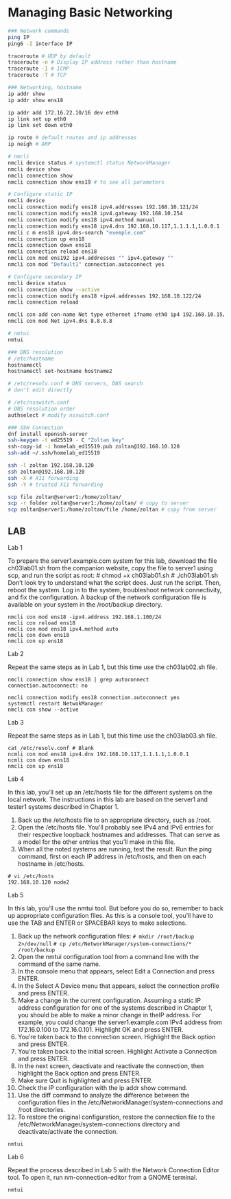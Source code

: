 # Managing Basic Networking

```bash
### Network commands
ping IP
ping6 -I interface IP

traceroute # UDP by default
traceroute -n # Display IP address rather than hostname
traceroute -I # ICMP
traceroute -T # TCP

### Networking, hostname
ip addr show
ip addr show ens18

ip addr add 172.16.22.10/16 dev eth0
ip link set up eth0
ip link set down eth0

ip route # default routes and ip addresses
ip neigh # ARP

# nmcli
nmcli device status # systemctl status NetworkManager
nmcli device show
nmcli connection show 
nmcli connection show ens19 # to see all parameters

# Configure static IP
nmcli device
nmcli connection modify ens18 ipv4.addresses 192.168.10.121/24
nmcli connection modify ens18 ipv4.gateway 192.168.10.254
nmcli connection modify ens18 ipv4.method manual
nmcli connection modify ens18 ipv4.dns 192.168.10.117,1.1.1.1,1.0.0.1
nmcli c m ens18 ipv4.dns-search "exemple.com"
nmcli connection up ens18
nmcli connection down ens18
nmcli connection reload ens18
nmcli con mod ens192 ipv4.addresses "" ipv4.gateway ""
nmcli con mod "Default1" connection.autoconnect yes

# Configure secondary IP
nmcli device status
nmcli connection show --active
nmcli connection modify ens18 +ipv4.addresses 192.168.10.122/24
nmcli connection reload

nmcli con add con-name Net type ethernet ifname eth0 ip4 192.168.10.15/24 gw 192.168.10.1
nmcli con mod Net ipv4.dns 8.8.8.8

# nmtui
nmtui

### DNS resolution
# /etc/hostname
hostnamectl
hostnamectl set-hostname hostname2

# /etc/resolv.conf # DNS servers, DNS search
# don't edit directly

# /etc/nsswitch.conf
# DNS resolution order
authselect # modify nsswitch.conf

### SSH Connection
dnf install openssh-server
ssh-keygen -t ed25519 - C "Zoltan key"
ssh-copy-id -i homelab_ed15519.pub zoltan@192.168.10.120
ssh-add ~/.ssh/homelab_ed15519

ssh -l zoltan 192.168.10.120
ssh zoltan@192.168.10.120
ssh -X # X11 forwarding
ssh -Y # trusted X11 forwarding

scp file zoltan@server1:/home/zoltan/
scp -r folder zoltan@server1:/home/zoltan/ # copy to server
scp zoltan@server1:/home/zoltan/file /home/zoltan # copy from server
```

## LAB

Lab 1

To prepare the server1.example.com system for this lab, download the file ch03lab01.sh from the companion website, copy the file to server1 using scp, and run the script as root:
    # chmod +x ch03lab01.sh
    # ./ch03lab01.sh
Don’t look try to understand what the script does. Just run the script. Then, reboot the system.
Log in to the system, troubleshoot network connectivity, and fix the configuration.
A backup of the network configuration file is available on your system in the /root/backup directory.

```Shell
nmcli con mod ens18 -ipv4.address 192.168.1.100/24
nmcli con reload ens18
nmcli con mod ens18 ipv4.method auto
nmcli con down ens18
nmcli con up ens18
```

Lab 2

Repeat the same steps as in Lab 1, but this time use the ch03lab02.sh file.

```Shell
nmcli connection show ens18 | grep autoconnect
connection.autoconnect: no

nmcli connection modify ens18 connection.autoconnect yes
systemctl restart NetwokManager
nmcli con show --active
```

Lab 3

Repeat the same steps as in Lab 1, but this time use the ch03lab03.sh file.

```Shell
cat /etc/resolv.conf # Blank
ncmli con mod ens18 ipv4.dns 192.168.10.117,1.1.1.1,1.0.0.1
ncmli con down ens18
nmcli con up ens18
```

Lab 4

In this lab, you’ll set up an /etc/hosts file for the different systems on the local network. The instructions in this lab are based on the server1 and tester1 systems described in Chapter 1.

1. Back up the /etc/hosts file to an appropriate directory, such as /root.
2. Open the /etc/hosts file. You’ll probably see IPv4 and IPv6 entries for their respective loopback hostnames and addresses. That can serve as a model for the other entries that you’ll make in this file.
3. When all the noted systems are running, test the result. Run the ping command, first on each IP address in /etc/hosts, and then on each hostname in /etc/hosts.

```Shell
# vi /etc/hosts
192.168.10.120 node2
```

Lab 5

In this lab, you’ll use the nmtui tool. But before you do so, remember to back up appropriate configuration files. As this is a console tool, you’ll have to use the TAB and ENTER or SPACEBAR keys to make selections.

1. Back up the network configuration files:
    `# mkdir /root/backup 2>/dev/null`
    `# cp /etc/NetworkManager/system-connections/* /root/backup`
2. Open the nmtui configuration tool from a command line with the command of the same name.
3. In the console menu that appears, select Edit a Connection and press ENTER.
4. In the Select A Device menu that appears, select the connection profile and press ENTER.
5. Make a change in the current configuration. Assuming a static IP address configuration for one of the systems described in Chapter 1, you should be able to make a minor change in theIP address. For example, you could change the server1.example.com IPv4 address from 172.16.0.100 to 172.16.0.101. Highlight OK and press ENTER.
6. You’re taken back to the connection screen. Highlight the Back option and press ENTER.
7. You’re taken back to the initial screen. Highlight Activate a Connection and press ENTER.
8. In the next screen, deactivate and reactivate the connection, then highlight the Back option and press ENTER.
9. Make sure Quit is highlighted and press ENTER.
10. Check the IP configuration with the ip addr show command.
11. Use the diff command to analyze the difference between the configuration files in the /etc/NetworkManager/system-connections and /root directories.
12. To restore the original configuration, restore the connection file to the /etc/NetworkManager/system-connections directory and deactivate/activate the connection.

```Shell
nmtui
```

Lab 6

Repeat the process described in Lab 5 with the Network Connection Editor tool. To open it, run nm-connection-editor from a GNOME terminal.

```Shell
nmtui
```
